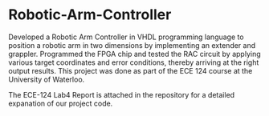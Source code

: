 # Robotic-Arm-Controller

Developed a Robotic Arm Controller in VHDL programming language to position a robotic arm in two dimensions by implementing an extender and grappler. 
Programmed the FPGA chip and tested the RAC circuit by applying various target coordinates and error conditions, thereby arriving at the right output results. 
This project was done as part of the ECE 124 course at the University of Waterloo.

The ECE-124 Lab4 Report is attached in the repository for a detailed expanation of our project code.
